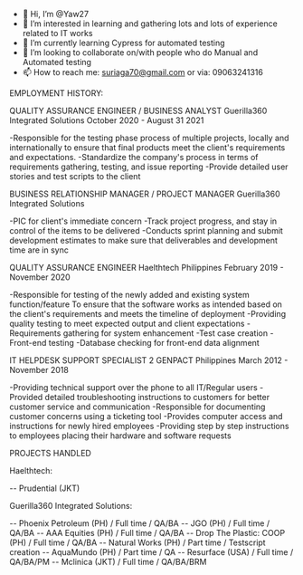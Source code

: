 - 👋 Hi, I’m @Yaw27
- 👀 I’m interested in learning and gathering lots and lots of experience related to IT works
- 🌱 I’m currently learning Cypress for automated testing
- 💞️ I’m looking to collaborate on/with people who do Manual and Automated testing
- 📫 How to reach me: suriaga70@gmail.com or via: 09063241316

EMPLOYMENT HISTORY:

QUALITY ASSURANCE ENGINEER / BUSINESS ANALYST
Guerilla360 Integrated Solutions
October 2020 - August 31 2021

-Responsible for the testing phase process of multiple projects, locally and
internationally to ensure that final products meet the client's requirements and expectations.
-Standardize the company's process in terms of requirements gathering, testing,
and issue reporting
-Provide detailed user stories and test scripts to the client


BUSINESS RELATIONSHIP MANAGER / PROJECT MANAGER
Guerilla360 Integrated Solutions

-PIC for client's immediate concern
-Track project progress, and stay in control of the items to be delivered
-Conducts sprint planning and submit development estimates to make sure that
deliverables and development time are in sync


QUALITY ASSURANCE ENGINEER
Haelthtech Philippines
February 2019 - November 2020

-Responsible for testing of the newly added and existing system function/feature
To ensure that the software works as intended based on the client's requirements
and meets the timeline of deployment
-Providing quality testing to meet expected output and client expectations
-Requirements gathering for system enhancement
-Test case creation
-Front-end testing
-Database checking for front-end data alignment


IT HELPDESK SUPPORT SPECIALIST 2
GENPACT Philippines
March 2012 - November 2018

-Providing technical support over the phone to all IT/Regular users
-Provided detailed troubleshooting instructions to customers for better customer service and communication
-Responsible for documenting customer concerns using a ticketing tool
-Provides computer access and instructions for newly hired employees
-Providing step by step instructions to employees placing their hardware and software requests

PROJECTS HANDLED

Haelthtech:

-- Prudential (JKT)

Guerilla360 Integrated Solutions:

-- Phoenix Petroleum (PH) / Full time / QA/BA
-- JGO (PH) / Full time / QA/BA
-- AAA Equities (PH) / Full time / QA/BA
-- Drop The Plastic: COOP (PH) / Full time / QA/BA 
-- Natural Works (PH) / Part time / Testscript creation
-- AquaMundo (PH) / Part time / QA
-- Resurface (USA) / Full time / QA/BA/PM
-- Mclinica (JKT) / Full time / QA/BA/BRM



<!---
Yaw27/Yaw27 is a ✨ special ✨ repository because its `README.md` (this file) appears on your GitHub profile.
You can click the Preview link to take a look at your changes.
--->

